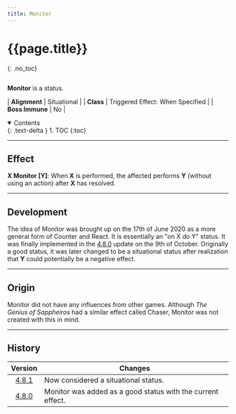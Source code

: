 ```yaml
---
title: Monitor
---
```


# {{page.title}}
{: .no_toc}

<div class="row">
<div class="column content" markdown="1">

**Monitor** is a status.

| **Alignment** | Situational |
| **Class** | Triggered Effect: When Specified |
| **Boss Immune** | No |

</div>
<div class="column toc" markdown="1">
<details open markdown="block">
<summary>
Contents
</summary>
{: .text-delta }
1. TOC
{:toc}
</details>
</div>
</div> 

---

## Effect

**X Monitor \[Y\]**: When **X** is performed, the affected performs **Y** (without using an action) after **X** has resolved.

---

## Development

The idea of Monitor was brought up on the 17th of June 2020 as a more general form of Counter and React. It is essentially an "on X do Y" status. It was finally implemented in the [4.8.0](v4#v4.8.0) update on the 9th of October. Originally a good status, it was later changed to be a situational status after realization that **Y** could potentially be a negative effect.

---

## Origin

Monitor did not have any influences from other games. Although *The Genius of Sappheiros* had a similar effect called Chaser, Monitor was not created with this in mind.

---

## History

| Version | Changes |
| :---: | --- |
| [4.8.1](v4#v4.8.1) | Now considered a situational status. |
| [4.8.0](v4#v4.8.0) | Monitor was added as a good status with the current effect. |